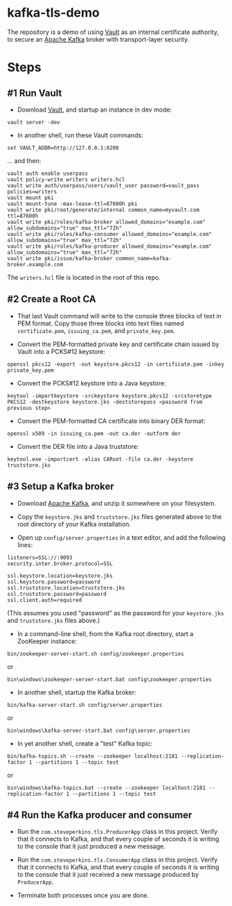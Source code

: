 kafka-tls-demo
==============
The repository is a demo of using [Vault](https://www.vaultproject.io) as an internal certificate authority, to 
secure an [Apache Kafka](https://kafka.apache.org) broker with transport-layer security.


Steps
=====

#1 Run Vault
------------
* Download [Vault](https://www.vaultproject.io/downloads.html), and startup an instance in dev mode:

```
vault server -dev
```

* In another shell, run these Vault commands:

```
set VAULT_ADDR=http://127.0.0.1:8200
```

... and then:

```
vault auth enable userpass
vault policy-write writers writers.hcl
vault write auth/userpass/users/vault_user password=vault_pass policies=writers
vault mount pki
vault mount-tune -max-lease-ttl=87600h pki
vault write pki/root/generate/internal common_name=myvault.com ttl=87600h
vault write pki/roles/kafka-broker allowed_domains="example.com" allow_subdomains="true" max_ttl="72h"
vault write pki/roles/kafka-consumer allowed_domains="example.com" allow_subdomains="true" max_ttl="72h"
vault write pki/roles/kafka-producer allowed_domains="example.com" allow_subdomains="true" max_ttl="72h"
vault write pki/issue/kafka-broker common_name=kafka-broker.example.com
```

The `writers.hcl` file is located in the root of this repo.

#2 Create a Root CA
-------------------

* That last Vault command will write to the console three blocks of text in PEM format.  Copy those three blocks into 
  text files named `certificate.pem`, `issuing_ca.pem`, and `private_key.pem`.

* Convert the PEM-formatted private key and certificate chain issued by Vault into a PCKS#12 keystore:

```
openssl pkcs12 -export -out keystore.pkcs12 -in certificate.pem -inkey private_key.pem
```

* Convert the PCKS#12 keystore into a Java keystore:

```
keytool -importkeystore -srckeystore keystore.pkcs12 -srcstoretype PKCS12 -destkeystore keystore.jks -deststorepass <password from previous step>
```

* Convert the PEM-formatted CA certificate into binary DER format:

```
openssl x509 -in issuing_ca.pem -out ca.der -outform der
```

* Convert the DER file into a Java truststore:

```
keytool.exe -importcert -alias CARoot -file ca.der -keystore truststore.jks
```

#3 Setup a Kafka broker
-----------------------

* Download [Apache Kafka](https://kafka.apache.org/downloads), and unzip it somewhere on your filesystem.

* Copy the `keystore.jks` and `truststore.jks` files generated above to the root directory of your Kafka installation.

* Open up `config/server.properties` in a text editor, and add the following lines:

```
listeners=SSL://:9093
security.inter.broker.protocol=SSL

ssl.keystore.location=keystore.jks
ssl.keystore.password=password
ssl.truststore.location=truststore.jks
ssl.truststore.password=password
ssl.client.auth=required
```

(This assumes you used "password" as the password for your `keystore.jks` and `truststore.jks` files above.)

* In a command-line shell, from the Kafka root directory, start a ZooKeeper instance:

```
bin/zookeeper-server-start.sh config/zookeeper.properties
```
or
```
bin\windows\zookeeper-server-start.bat config\zookeeper.properties
```

* In another shell, startup the Kafka broker:

```
bin/kafka-server-start.sh config/server.properties
```
or
```
bin\windows\kafka-server-start.bat config\server.properties
```

* In yet another shell, create a "test" Kafka topic:

```
bin/kafka-topics.sh --create --zookeeper localhost:2181 --replication-factor 1 --partitions 1 --topic test
```
or
```
bin\windows\kafka-topics.bat --create --zookeeper localhost:2181 --replication-factor 1 --partitions 1 --topic test
```

#4 Run the Kafka producer and consumer
--------------------------------------

* Run the `com.steveperkins.tls.ProducerApp` class in this project.  Verify that it connects to Kafka, and that 
  every couple of seconds it is writing to the console that it just produced a new message.
  
* Run the `com.steveperkins.tls.ConsumerApp` class in this project.  Verify that it connects to Kafka, and that 
  every couple of seconds it is writing to the console that it just received a new message produced by `ProducerApp`.
  
* Terminate both processes once you are done.

